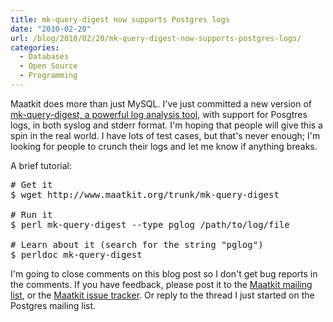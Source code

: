 ```yaml
---
title: mk-query-digest now supports Postgres logs
date: "2010-02-20"
url: /blog/2010/02/20/mk-query-digest-now-supports-postgres-logs/
categories:
  - Databases
  - Open Source
  - Programming
---
```

Maatkit does more than just MySQL. I've just committed a new version of [mk-query-digest, a powerful log analysis tool][1], with support for Posgtres logs, in both syslog and stderr format. I'm hoping that people will give this a spin in the real world. I have lots of test cases, but that's never enough; I'm looking for people to crunch their logs and let me know if anything breaks.

A brief tutorial:

<pre>
# Get it
$ wget http://www.maatkit.org/trunk/mk-query-digest

# Run it
$ perl mk-query-digest --type pglog /path/to/log/file

# Learn about it (search for the string "pglog")
$ perldoc mk-query-digest
</pre>

I'm going to close comments on this blog post so I don't get bug reports in the comments. If you have feedback, please post it to the [Maatkit mailing list][2], or the [Maatkit issue tracker][3]. Or reply to the thread I just started on the Postgres mailing list.

 [1]: http://www.maatkit.org/doc/mk-query-digest.html
 [2]: http://groups.google.com/group/maatkit-discuss
 [3]: http://code.google.com/p/maatkit/issues/list
